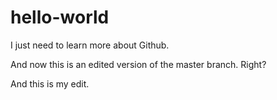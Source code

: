 # hello-world
I just need to learn more about Github.

And now this is an edited version of the master branch. Right?

And this is my edit.
